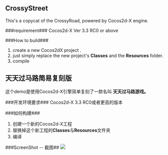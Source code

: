 CrossyStreet
----------------------

This's a copycat of the CrossyRoad, powered by Cocos2d-X engine.

###requirement###
Cocos2d-X Ver 3.3 RC0 or above 

###How to build###
1. create a new Cocos2dX project .
2. just simply replace the new project's <b>Classes</b> and the <b>Resources</b> folder. 
3. compile 


天天过马路简易复刻版
----------------------
这个demo是使用Cocos2d-X引擎简单复刻了一款名叫 <b>天天过马路游戏。</b>

###开发环境要求###
Cocos2d-X 3.3 RC0或者更高的版本

###如何构建###
1. 创建一个新的Cocos2d-X工程
2. 替换掉这个新工程的<b>Classes</b>与<b>Resources</b>文件夹
3. 编译


###ScreenShot  -- 截图##
<img src="https://raw.githubusercontent.com/tangziwen/CrossyStreet/master/road.jpg" >
